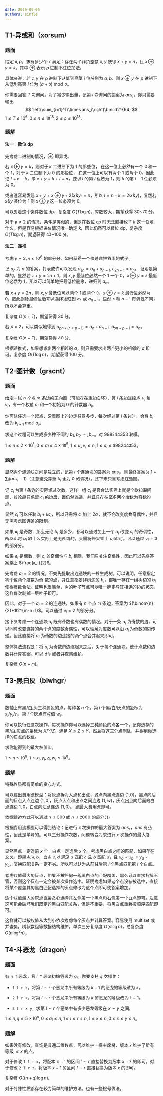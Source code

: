 ```yaml
---
date: 2025-09-05
authors: sintle
---
```


## T1-异或和（xorsum）

### 题面

给定 $n,p$，求有多少个 $k$ 满足：存在两个非负整数 $x,y$ 使得 $x+y=n$，且 $x\oplus y=k$，其中 $\oplus$ 表示 $p$ 进制不进位加法。

具体来说，若 $x,y$ 在 $p$ 进制下从低到高第 $i$ 位分别为 $a,b$，则 $x\oplus y$ 在 $p$ 进制下从低到高第 $i$ 位为 $(a+b)\bmod p$。

你需要回答 $T$ 次询问。为了减少输出量，记第 $i$ 次询问的答案为 $ans_i$，你只需要输出
$$
\left(\sum_{i=1}^Ti\times ans_i\right)\bmod2^{64}
$$
$1\leq T\leq 10^6,0\leq n\leq 10^{18},2\leq p\leq 10^{18}$。

### 题解

#### 法一：数位 dp

先考虑二进制的情况，$\oplus$ 即异或。

若 $x\oplus y=k$，则对于 $k$ 二进制下为 $1$ 的那些位， 在这一位上必然有一个 $0$ 和一个 $1$，对于 $k$ 二进制下为 $0$ 的那些位， 在这一位上可以有两个 $1$ 或两个 $0$。因此记 $l=n-k$，即 $x+y=k+l=n$，要求 $l$ 的第 $i$ 位若为 $1$，则 $k$ 的第 $i-1$ 位必须为 $0$。

或者说容易发现 $x+y=x\oplus y+2(x\&y)=n$，所以 $l=n-k=2(x\&y)$，显然若 $x\&y$ 某位为 $1$ 则 $x\oplus y$ 这一位必须为 $0$。

可以对着这个条件数位 dp，复杂度 $O(T\log n)$，常数较大，期望获得 30~70 分。

对于 $p\not=2$ 的情况，条件是类似的，但是在数位 dp 时无法直接枚举 $k$ 这一位填什么。但是容易根据进位情况唯一确定 $k$，因此仍然可以数位 dp，复杂度 $O(T\log n)$，期望获得 40~100 分。

#### 法二：递推

考虑 $p=2,n\leq 10^6$ 的部分分，如何获得一个快速递推答案的式子。

记 $a_n$ 为 $n$ 的答案，打表或许可以发现 $a_{2n}=a_n+a_{n-1},a_{2n+1}=a_n$。 证明是简单的，显然若 $x+y=2n+1$，则 $x,y$ 最低位必然一个 $1$ 一个 $0$，$x\oplus y=k$ 最低位必然为 $1$，所以可以简单地把最低位删除，递归到 $a_n$。

若 $x+y=2n$，则 $x,y$ 最低位可以两个 $1$ 或两个 $0$，$x\oplus y=k$ 最低位必然为 $0$，因此删除最低位后可以选择递归到 $a_n$ 或 $a_{n-1}$。显然 $n$ 和 $n-1$ 奇偶性不同，所以不会算重。 

复杂度 $O(n+T)$，期望获得 30 分。

若 $p\not=2$，可以类似地得到 $a_{pn+(r<p-1)}=a_n+a_{n-1},a_{pn+p-1}=a_n$。

复杂度 $O(n+T)$，期望获得 40 分。

根据递推式，如果想求出两个相邻的 $a$，则只需要求出两个更小的相邻的 $a$ 即可。复杂度 $O(T\log n)$， 期望获得 100 分。

## T2-图计数（gracnt）

### 题面

给定一张 $n$ 个点 $m$ 条边的无向图（可能存在重边自环），第 $i$ 条边连接点 $u_i$ 和 $v_i$，有一个权值 $a_i$ 和一个初始为 $0$ 的计数器 $b_i$。 

你可以任选一个起点，沿着图上的边走任意多步，每次经过第 $i$ 条边时，会将 $b_i$ 改为 $b_{i+1}\bmod a_i$。 

求这个过程可以生成多少种不同的 $b_1,b_2,\cdots,b_m$，对 $998244353$ 取模。

$1\leq n\leq2\times10^5,0\leq m\leq4\times10^5,1\leq u_i,v_i\leq n,1\leq a_i\leq 998244353$。

### 题解

显然两个连通块之间是独立的，记第 $i$ 个连通块的答案为 $ans_i$，则最终答案为 $1+\sum_i(ans_i-1)$（注意避免算重 $b_i$ 全为 $0$ 的情况）。接下来只需考虑连通图。

记 $c_i$ 为第 $i$ 条边的实际经过次数，这样一组 $c_i$ 是否合法实际上就是个欧拉路问题，结论是只保留 $c_i$ 的边后，图仍然连通，并且只存在至多两个度数为奇数的点。

显然 $c_i$ 可以任取 $b_i+ka_i$，所以只需将 $c_i$ 加上 $2a_i$，就不会改变度数奇偶性，并且无需考虑图连通的限制。

如果 $a_i$ 是奇数，那么无论 $b_i$ 是多少，都可以通过加上一个 $a_i$ 改变 $c_i$ 的奇偶性，所以此时 $b_i$ 取什么实际上是无所谓的，只需将答案乘上 $a_i$ 即可。可以通过 $a_i=3$ 的部分分。

如果 $a_i$ 是偶数，则 $c_i$ 的奇偶性与 $b_i$ 相同，我们只关注奇偶性，因此可以先将答案乘上 $\frac{a_i}{2}$。

先考虑 $a_i=2$ 的情况。不妨先提取出连通块的一棵生成树，可以说明，任意指定零个或两个度数为奇 数的点，并任意指定非树边的 $b_i$，都唯一存在一组树边的 $b_i$ 使得度数合法。证明也很简单，树的叶子节点可以唯一确定与其相连的边的状态，这样每次剥掉一层叶子即可。

因此，对于一个 $a_i=2$ 的连通块，如果有 $n$ 个点 $m$ 条边，答案为 $(\binom{n}{2}+1)2^{m-n+1}$。可以通过 $a_i=2$ 的部分分。

接下来考虑一个连通块 $a_i$ 既有奇数也有偶数的情况。对于一条 $a_i$ 为奇数的边，可以同时改变连接的两个点的度数奇偶性，可以理解为度数可以沿 $a_i$ 为奇数的边传递。因此直接将 $a_i$ 为奇数的边连接的两个点合并起来即可。

整体算法流程是：将 $a_i$ 为奇数的边缩起来之后，对于每个连通块，统计点数和边数并计算答案。可以 dfs 或者并查集维护。

复杂度 $O(n+m)$。

## T3-黑白灰（blwhgr）

### 题面

数轴上有黑/白/灰三种颜色的点，每种各 $n$ 个。第 $i$ 个黑/白/灰点的坐标为 $x_i/y_i/z_i$，第 $i$ 个灰点有权值 $w_i$。

你可以执行任意次操作，每次操作你可以选择三种颜色的点各一个，记你选择的黑/白/灰点的坐标为 $X/Y/Z$，满足 $X\leq Z\leq Y$，然后将这三个点删除，并得到你选择的灰点的权值。

求你能得到的最大权值和。

$1\leq n\leq 10^5,1\leq x_i,y_i,z_i,w_i\leq 10^9$。

### 题解

特殊性质都有简单的贪心方式。

可以建出费用流模型：将灰点拆为入点和出点，源点向黑点连边 $(1,0)$，黑点向后面的灰点入点连边 $(1,0)$，灰点入点和出点之间连边 $(1,w)$，灰点出点向后面的白点连边 $1,0$，白点向汇点连边 $(1,0)$。 跑最大费用流即可。

依据建边方式可以通过 $n\leq300$ 或 $n\leq2000$ 的部分分。

根据费用流模型可以得到结论：记进行 $x$ 次操作的最大答案为 $ans_x$，$ans$ 有凸性，因此是单峰的。可以三分操作次数，问题转变为求进行 $x$ 次操作的最大答案。

显然黑点一定选前 $x$ 个，白点一定选后 $x$ 个。考虑黑白点之间的匹配，如果存在交叉，即黑点 $a,b$，白点 $c,d$ 满足 $a$ 匹配 $c$ 且 $b$ 匹配 $d$，且 $x_a<x_b\leq y_d<y_c$，交换匹配关系一定不劣。所以可以认为从前往后第 $i$ 个黑点匹配第 $i$ 个白点。

考虑权值最大的灰点，如果不被任何一组黑白点的匹配覆盖，那么可以直接扔掉不管，否则这个灰点一定会被某次操作选中。证明考虑如果这个点没有被选中，直接将某个覆盖其的黑白匹配选择的灰点修改为这个点即可使答案增加。

这个权值最大的灰点直接贪心选择其左侧第一个黑点和右侧第一个白点即可。注意这可能会破坏我们既定的黑白匹配关系，但是不重要，将黑白点重新按顺序匹配即可。

这样就可以按权值从大到小依次考虑每个灰点并计算答案。容易使用 multiset 或并查集，树状数组等数据结构维护，单次三分复杂度 $O(n\log n)$，总复杂度 $O(n\log^2n)$。

## T4-斗恶龙（dragon）

### 题面

有 $n$ 个恶龙，第 $i$ 个恶龙初始等级为 $a_i$。你要支持 $q$ 次操作：

-   `1 l r k`，将第 $l\sim r$ 个恶龙中所有等级为 $k-1$ 的恶龙的等级改为 $k$。

-   `2 l r k`，将第 $l\sim r$ 个恶龙中所有等级为 $k$ 的恶龙的等级改为 $k-1$。
-   `3 l r x y`，求第 $l\sim r$ 个恶龙中有多少恶龙等级在 $x\sim y$ 之间。

$1\leq n,q\leq5\times10^5,0\leq a_i\leq n,1\leq l\leq r\leq n,1\leq k\leq n,0\leq x\leq y\leq n$。

### 题解

如果没有修改，查询是普通二维数点，可以维护一棵主席树，版本 $x$ 维护了所有等级 $\leq x$ 的点。

对于修改 `1 l r x`，将版本 $x-1$ 的区间 $l\sim r$ 直接替换为版本 $x-2$ 的即可。对于修改 `2 l r x`，将版本 $x-1$ 的区间 $l\sim r$ 直接替换为版本 $x$ 的即可。

复杂度 $O((n+q)\log n)$。

对于特殊性质都存在较为简单的维护方法。也有一些根号做法。

